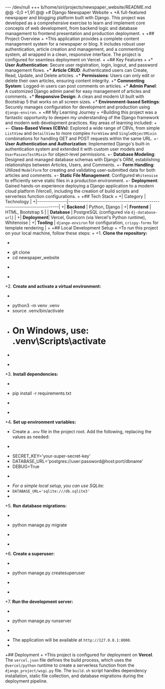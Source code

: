 --- /dev/null
+++ b/home/siri/projects/newspaper_website/README.md
@@ -0,0 +1,91 @@
+# Django Newspaper Website
+
+A full-featured newspaper and blogging platform built with Django. This project was developed as a comprehensive exercise to learn and implement core concepts of web development, from backend logic and database management to frontend presentation and production deployment.
+
+## Project Overview
+
+This application provides a complete content management system for a newspaper or blog. It includes robust user authentication, article creation and management, and a commenting system, all wrapped in a clean, responsive interface. The project is configured for seamless deployment on Vercel.
+
+## Key Features
+
+*   **User Authentication**: Secure user registration, login, logout, and password management flows.
+*   **Article CRUD**: Authenticated users can Create, Read, Update, and Delete articles.
+*   **Permissions**: Users can only edit or delete their own articles, ensuring content integrity.
+*   **Commenting System**: Logged-in users can post comments on articles.
+*   **Admin Panel**: A customized Django admin panel for easy management of articles and comments.
+*   **Responsive Design**: A clean and modern UI built with Bootstrap 5 that works on all screen sizes.
+*   **Environment-based Settings**: Securely manages configuration for development and production using `django-environ`.
+
+## My Learning Journey
+
+Building this project was a fantastic opportunity to deepen my understanding of the Django framework and modern web development practices. Key areas of learning included:
+
+- **Class-Based Views (CBVs)**: Explored a wide range of CBVs, from simple `ListView` and `DetailView` to more complex `FormView` and `SingleObjectMixin` combinations for handling GET and POST requests within the same URL.
+- **User Authentication and Authorization**: Implemented Django's built-in authentication system and extended it with custom user models and `UserPassesTestMixin` for object-level permissions.
+- **Database Modeling**: Designed and managed database schemas with Django's ORM, establishing relationships between Articles, Users, and Comments.
+- **Form Handling**: Utilized `ModelForm` for creating and validating user-submitted data for both articles and comments.
+- **Static File Management**: Configured `Whitenoise` to efficiently serve static files in a production environment.
+- **Deployment**: Gained hands-on experience deploying a Django application to a modern cloud platform (Vercel), including the creation of build scripts and serverless function configurations.
+
+## Tech Stack
+
+| Category      | Technology                                                              |
+|---------------|-------------------------------------------------------------------------|
+| **Backend**   | Python, Django                                                          |
+| **Frontend**  | HTML, Bootstrap 5                                                       |
| **Database**  | PostgreSQL (configured via `dj-database-url`)                           |
+| **Deployment**| Vercel, Gunicorn (via Vercel's Python runtime), Whitenoise              |
+| **Tooling**   | `django-environ` for configuration, `crispy-forms` for template rendering |
+
+## Local Development Setup
+
+To run this project on your local machine, follow these steps:
+
+1.  **Clone the repository:**
+    ```bash
+    git clone <your-repository-url>
+    cd newspaper_website
+    ```
+
+2.  **Create and activate a virtual environment:**
+    ```bash
+    python3 -m venv .venv
+    source .venv/bin/activate
+    # On Windows, use: .venv\Scripts\activate
+    ```
+
+3.  **Install dependencies:**
+    ```bash
+    pip install -r requirements.txt
+    ```
+
+4.  **Set up environment variables:**
+    Create a `.env` file in the project root. Add the following, replacing the values as needed:
+    ```
+    SECRET_KEY='your-super-secret-key'
+    DATABASE_URL='postgres://user:password@host:port/dbname'
+    DEBUG=True
+    ```
+    *For a simple local setup, you can use SQLite:*
+    `DATABASE_URL='sqlite:///db.sqlite3'`
+
+5.  **Run database migrations:**
+    ```bash
+    python manage.py migrate
+    ```
+
+6.  **Create a superuser:**
+    ```bash
+    python manage.py createsuperuser
+    ```
+
+7.  **Run the development server:**
+    ```bash
+    python manage.py runserver
+    ```
+    The application will be available at `http://127.0.0.1:8000`.
+
+## Deployment
+
+This project is configured for deployment on **Vercel**. The `vercel.json` file defines the build process, which uses the `@vercel/python` runtime to create a serverless function from the `django_project/wsgi.py` file. The `build.sh` script handles dependency installation, static file collection, and database migrations during the deployment pipeline.

